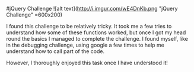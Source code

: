 #jQuery Challenge
![alt text](http://i.imgur.com/wE4DnKb.png "jQuery Challenge" =600x200)

I found this challenge to be relatively tricky. It took me a few tries to understand how some of these functions worked, but once I got my head round the basics I managed to complete the challenge. I found myself, like in the debugging challenge, using google a few times to help me understand how to call part of the code.

However, I thoroughly enjoyed this task once I have understood it!

